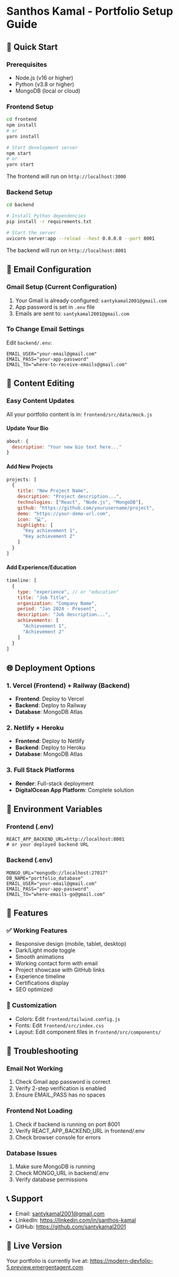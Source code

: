 # Santhos Kamal - Portfolio Setup Guide

## 🚀 Quick Start

### Prerequisites
- Node.js (v16 or higher)
- Python (v3.8 or higher)
- MongoDB (local or cloud)

### Frontend Setup
```bash
cd frontend
npm install
# or
yarn install

# Start development server
npm start
# or
yarn start
```
The frontend will run on `http://localhost:3000`

### Backend Setup
```bash
cd backend

# Install Python dependencies
pip install -r requirements.txt

# Start the server
uvicorn server:app --reload --host 0.0.0.0 --port 8001
```
The backend will run on `http://localhost:8001`

## 📧 Email Configuration

### Gmail Setup (Current Configuration)
1. Your Gmail is already configured: `santykamal2001@gmail.com`
2. App password is set in `.env` file
3. Emails are sent to: `santykamal2001@gmail.com`

### To Change Email Settings
Edit `backend/.env`:
```env
EMAIL_USER="your-email@gmail.com"
EMAIL_PASS="your-app-password"
EMAIL_TO="where-to-receive-emails@gmail.com"
```

## 📝 Content Editing

### Easy Content Updates
All your portfolio content is in: `frontend/src/data/mock.js`

#### Update Your Bio
```javascript
about: {
  description: "Your new bio text here..."
}
```

#### Add New Projects
```javascript
projects: [
  {
    title: "New Project Name",
    description: "Project description...",
    technologies: ["React", "Node.js", "MongoDB"],
    github: "https://github.com/yourusername/project",
    demo: "https://your-demo-url.com",
    icon: "💻",
    highlights: [
      "Key achievement 1",
      "Key achievement 2"
    ]
  }
]
```

#### Add Experience/Education
```javascript
timeline: [
  {
    type: "experience", // or "education"
    title: "Job Title",
    organization: "Company Name",
    period: "Jan 2024 - Present",
    description: "Job description...",
    achievements: [
      "Achievement 1",
      "Achievement 2"
    ]
  }
]
```

## 🌐 Deployment Options

### 1. Vercel (Frontend) + Railway (Backend)
- **Frontend**: Deploy to Vercel
- **Backend**: Deploy to Railway
- **Database**: MongoDB Atlas

### 2. Netlify + Heroku
- **Frontend**: Deploy to Netlify
- **Backend**: Deploy to Heroku
- **Database**: MongoDB Atlas

### 3. Full Stack Platforms
- **Render**: Full-stack deployment
- **DigitalOcean App Platform**: Complete solution

## 🔧 Environment Variables

### Frontend (.env)
```env
REACT_APP_BACKEND_URL=http://localhost:8001
# or your deployed backend URL
```

### Backend (.env)
```env
MONGO_URL="mongodb://localhost:27017"
DB_NAME="portfolio_database"
EMAIL_USER="your-email@gmail.com"
EMAIL_PASS="your-app-password"
EMAIL_TO="where-emails-go@gmail.com"
```

## 📱 Features

### ✅ Working Features
- Responsive design (mobile, tablet, desktop)
- Dark/Light mode toggle
- Smooth animations
- Working contact form with email
- Project showcase with GitHub links
- Experience timeline
- Certifications display
- SEO optimized

### 🎨 Customization
- Colors: Edit `frontend/tailwind.config.js`
- Fonts: Edit `frontend/src/index.css`
- Layout: Edit component files in `frontend/src/components/`

## 🐛 Troubleshooting

### Email Not Working
1. Check Gmail app password is correct
2. Verify 2-step verification is enabled
3. Ensure EMAIL_PASS has no spaces

### Frontend Not Loading
1. Check if backend is running on port 8001
2. Verify REACT_APP_BACKEND_URL in frontend/.env
3. Check browser console for errors

### Database Issues
1. Make sure MongoDB is running
2. Check MONGO_URL in backend/.env
3. Verify database permissions

## 📞 Support
- Email: santykamal2001@gmail.com
- LinkedIn: https://linkedin.com/in/santhos-kamal
- GitHub: https://github.com/santykamal2001

## 🎯 Live Version
Your portfolio is currently live at:
https://modern-devfolio-5.preview.emergentagent.com